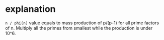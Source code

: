 # explanation

`n / phi(n)` value equals to mass production of p/(p-1) for all prime factors of n. Multiply all the primes from smallest while the production is under 10^6.
